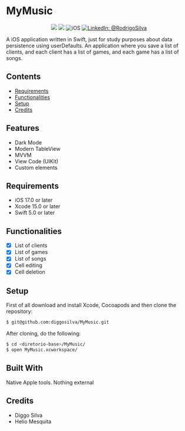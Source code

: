 # MyMusic

<p align="center">
    <img src="https://img.shields.io/badge/Swift-5.9.1-orange.svg" />
    <img src="https://img.shields.io/badge/Xcode-15.2.X-orange.svg" />
    <img src="https://img.shields.io/badge/platforms-iOS-brightgreen.svg?style=flat" alt="iOS" />
    <a href="https://www.linkedin.com/in/rodrigo-silva-6a53ba300/" target="_blank">
        <img src="https://img.shields.io/badge/LinkedIn-@RodrigoSilva-blue.svg?style=flat" alt="LinkedIn: @RodrigoSilva" />
    </a>
</p>

A iOS application written in Swift, just for study purposes about data persistence using userDefaults.
An application where you save a list of clients, and each client has a list of games, and each game has a list of songs.


## Contents

- [Requirements](#requirements)
- [Functionalities](#functionalities)
- [Setup](#setup)
- [Credits](#credits)

## Features

- Dark Mode
- Modern TableView
- MVVM
- View Code (UIKit)
- Custom elements

## Requirements

- iOS 17.0 or later
- Xcode 15.0 or later
- Swift 5.0 or later

## Functionalities
- [x] List of clients
- [x] List of games
- [x] List of songs
- [x] Cell editing
- [x] Cell deletion

## Setup

First of all download and install Xcode, Cocoapods and then clone the repository:

```sh
$ git@github.com:diggosilva/MyMusic.git
```

After cloning, do the following:

```sh
$ cd <diretorio-base>/MyMusic/
$ open MyMusic.xcworkspace/
```

## Built With

Native Apple tools. Nothing external

## Credits

- Diggo Silva
- Helio Mesquita
